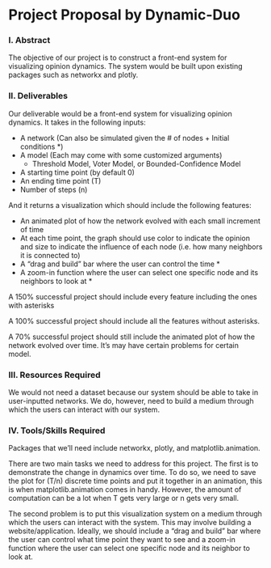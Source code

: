 # Project Proposal by Dynamic-Duo


### I. Abstract

The objective of our project is to construct a front-end system for visualizing opinion dynamics. The system would be built upon existing packages such as networkx and plotly. 

### II. Deliverables

Our deliverable would be a front-end system for visualizing opinion dynamics. It takes in the following inputs:
- A network (Can also be simulated given the # of nodes + Initial conditions *)
- A model (Each may come with some customized arguments) 
	- Threshold Model, Voter Model, or Bounded-Confidence Model
- A starting time point (by default 0)
- An ending time point (T) 
- Number of steps (n)

And it returns a visualization which should include the following features:
- An animated plot of how the network evolved with each small increment of time
- At each time point, the graph should use color to indicate the opinion and size to indicate the influence of each node  (i.e. how many neighbors it is connected to)
- A “drag and build” bar where the user can control the time *
- A zoom-in function where the user can select one specific node and its neighbors to look at *

A 150% successful project should include every feature including the ones with asterisks

A 100% successful project should include all the features without asterisks. 

A 70% successful project should still include the animated plot of how the network evolved over time. It’s may have certain problems for certain model.

### III. Resources Required

We would not need a dataset because our system should be able to take in user-inputted networks. We do, however, need to build a medium through which the users can interact with our system. 

### IV. Tools/Skills Required

Packages that we’ll need include networkx, plotly, and matplotlib.animation. 

There are two main tasks we need to address for this project. The first is to demonstrate the change in dynamics over time. To do so, we need to save the plot for (T/n) discrete time points and put it together in an animation, this is when matplotlib.animation comes in handy. However, the amount of computation can be a lot when T gets very large or n gets very small. 

The second problem is to put this visualization system on a medium through which the users can interact with the system. This may involve building a website/application. Ideally, we should include a “drag and build” bar where the user can control what time point they want to see and a zoom-in function where the user can select one specific node and its neighbor to look at. 
